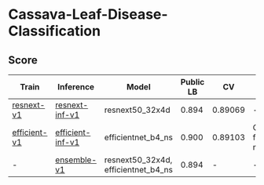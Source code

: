 # Cassava-Leaf-Disease-Classification

## Score

| Train          | Inference          | Model                               | Public LB | CV      | Comment                            |
| ---            | ---                | ---                                 | ---       | ---     | ---                                |
| [resnext-v1]   | [resnext-inf-v1]   | resnext50_32x4d                     | 0.894     | 0.89069 | -                                  |
| [efficient-v1] | [efficient-inf-v1] | efficientnet_b4_ns                  | 0.900     | 0.89103 | CutMix, freeze batch normalization |
| -              | [ensemble-v1]      | resnext50_32x4d, efficientnet_b4_ns | 0.894     | -       | -                                  |


[efficient-inf-v1]: https://github.com/IMOKURI/Cassava-Leaf-Disease-Classification/commit/bc1bc571b52a0d3b5ec6e739fc5bc5e598c26c62
[efficient-v1]: https://github.com/imokuri/cassava-leaf-disease-classification/commit/f639150116370039666b7bab452abd85932f4d24
[ensemble-v1]: https://github.com/IMOKURI/Cassava-Leaf-Disease-Classification/commit/2add41e660eafaac35f87a4f506a5314383c9cba
[resnext-inf-v1]: https://github.com/IMOKURI/Cassava-Leaf-Disease-Classification/commit/8fa6fe163d8e90cad183bc44d52e6e430510e5a8
[resnext-v1]: https://github.com/imokuri/cassava-leaf-disease-classification/commit/df110ca08bcbd3a69e45ffda3f33154bfde7fc12
